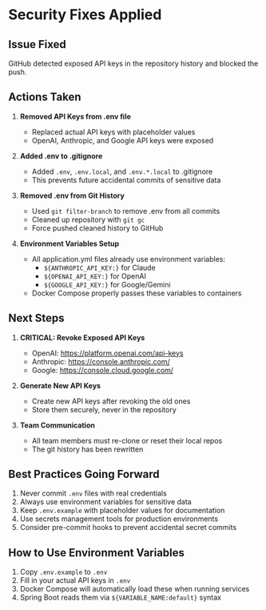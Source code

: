 # Security Fixes Applied

## Issue Fixed
GitHub detected exposed API keys in the repository history and blocked the push.

## Actions Taken

1. **Removed API Keys from .env file**
   - Replaced actual API keys with placeholder values
   - OpenAI, Anthropic, and Google API keys were exposed

2. **Added .env to .gitignore**
   - Added `.env`, `.env.local`, and `.env.*.local` to .gitignore
   - This prevents future accidental commits of sensitive data

3. **Removed .env from Git History**
   - Used `git filter-branch` to remove .env from all commits
   - Cleaned up repository with `git gc`
   - Force pushed cleaned history to GitHub

4. **Environment Variables Setup**
   - All application.yml files already use environment variables:
     - `${ANTHROPIC_API_KEY:}` for Claude
     - `${OPENAI_API_KEY:}` for OpenAI
     - `${GOOGLE_API_KEY:}` for Google/Gemini
   - Docker Compose properly passes these variables to containers

## Next Steps

1. **CRITICAL: Revoke Exposed API Keys**
   - OpenAI: https://platform.openai.com/api-keys
   - Anthropic: https://console.anthropic.com/
   - Google: https://console.cloud.google.com/

2. **Generate New API Keys**
   - Create new API keys after revoking the old ones
   - Store them securely, never in the repository

3. **Team Communication**
   - All team members must re-clone or reset their local repos
   - The git history has been rewritten

## Best Practices Going Forward

1. Never commit `.env` files with real credentials
2. Always use environment variables for sensitive data
3. Keep `.env.example` with placeholder values for documentation
4. Use secrets management tools for production environments
5. Consider pre-commit hooks to prevent accidental secret commits

## How to Use Environment Variables

1. Copy `.env.example` to `.env`
2. Fill in your actual API keys in `.env`
3. Docker Compose will automatically load these when running services
4. Spring Boot reads them via `${VARIABLE_NAME:default}` syntax